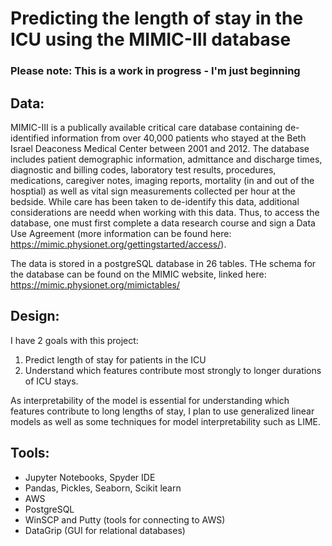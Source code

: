 # Predicting the length of stay in the ICU using the MIMIC-III database

### Please note: This is a work in progress - I'm just beginning

## Data:
MIMIC-III is a publically available critical care database containing de-identified information from over 40,000 patients who stayed at the Beth Israel Deaconess Medical Center between 2001 and 2012. The database includes patient demographic information, admittance and discharge times, diagnostic and billing codes, laboratory test results, procedures, medications, caregiver notes, imaging reports, mortality (in and out of the hosptial) as well as vital sign measurements collected per hour at the bedside. While care has been taken to de-identify this data, additional considerations are needd when working with this data. Thus, to access the database, one must first complete a data research course and sign a Data Use Agreement (more information can be found here: https://mimic.physionet.org/gettingstarted/access/).  

The data is stored in a postgreSQL database in 26 tables. THe schema for the database can be found on the MIMIC website, linked here: 
https://mimic.physionet.org/mimictables/

## Design: 
I have 2 goals with this project: 
  1. Predict length of stay for patients in the ICU
  2. Understand which features contribute most strongly to longer durations of ICU stays.
  
As interpretability of the model is essential for understanding which features contribute to long lengths of stay, I plan to use generalized linear models as well as some techniques for model interpretability such as LIME. 

## Tools: 
*	Jupyter Notebooks, Spyder IDE
*	Pandas, Pickles, Seaborn, Scikit learn 
*	AWS
* PostgreSQL 
*	WinSCP and Putty (tools for connecting to AWS)
* DataGrip (GUI for relational databases)
